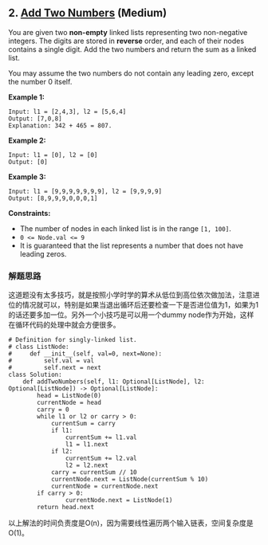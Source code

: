 ## 2. [Add Two Numbers](https://leetcode.com/problems/add-two-numbers/) (Medium)

You are given two **non-empty** linked lists representing two non-negative integers. The digits are stored in **reverse** order, and each of their nodes contains a single digit. Add the two numbers and return the sum as a linked list.

You may assume the two numbers do not contain any leading zero, except the number 0 itself.

**Example 1:**

```
Input: l1 = [2,4,3], l2 = [5,6,4]
Output: [7,0,8]
Explanation: 342 + 465 = 807.
```

**Example 2:**

```
Input: l1 = [0], l2 = [0]
Output: [0]
```

**Example 3:**

```
Input: l1 = [9,9,9,9,9,9,9], l2 = [9,9,9,9]
Output: [8,9,9,9,0,0,0,1]
```

**Constraints:**

- The number of nodes in each linked list is in the range `[1, 100]`.
- `0 <= Node.val <= 9`
- It is guaranteed that the list represents a number that does not have leading zeros.

### 解题思路
这道题没有太多技巧，就是按照小学时学的算术从低位到高位依次做加法，注意进位的情况就可以，特别是如果当退出循环后还要检查一下是否进位值为1，如果为1的话还要多加一位。另外一个小技巧是可以用一个dummy node作为开始，这样在循环代码的处理中就会方便很多。

```
# Definition for singly-linked list.
# class ListNode:
#     def __init__(self, val=0, next=None):
#         self.val = val
#         self.next = next
class Solution:
    def addTwoNumbers(self, l1: Optional[ListNode], l2: Optional[ListNode]) -> Optional[ListNode]:
        head = ListNode(0)
        currentNode = head
        carry = 0
        while l1 or l2 or carry > 0:
            currentSum = carry
            if l1:
                currentSum += l1.val
                l1 = l1.next
            if l2:
                currentSum += l2.val
                l2 = l2.next
            carry = currentSum // 10
            currentNode.next = ListNode(currentSum % 10)
            currentNode = currentNode.next
        if carry > 0:
                currentNode.next = ListNode(1)
        return head.next
```
以上解法的时间负责度是O(n)，因为需要线性遍历两个输入链表，空间复杂度是O(1)。





